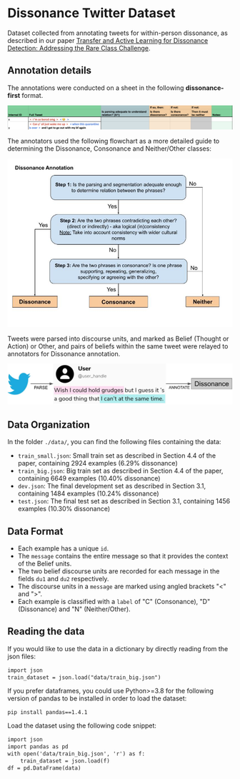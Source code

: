 # Dissonance Twitter Dataset
Dataset collected from annotating tweets for within-person dissonance, as described in our paper [Transfer and Active Learning for Dissonance Detection: Addressing the Rare Class Challenge](https://arxiv.org/abs/2305.02459). 

## Annotation details

The annotations were conducted on a sheet in the following **dissonance-first** format. 

![annotation format](./annotation_format/annotation_format.png)


The annotators used the following flowchart as a more detailed guide to determining the Dissonance, Consonance and Neither/Other classes: 

![annotation guidelines](./annotation_format/annotation_guidelines.jpg)


Tweets were parsed into discourse units, and marked as Belief (Thought or Action) or Other, and pairs of beliefs within the same tweet were relayed to annotators for Dissonance annotation.

![annotation process](./annotation_format/annotation_process.jpg)



## Data Organization

In the folder `./data/`, you can find the following files containing the data:

* `train_small.json`: Small train set as described in Section 4.4 of the paper, containing 2924 examples (6.29% dissonance)
* `train_big.json`: Big train set as described in Section 4.4 of the paper, containing 6649 examples (10.40% dissonance)
* `dev.json`: The final development set as described in Section 3.1, containing 1484 examples (10.24% dissonance)
* `test.json`: The final test set as described in Section 3.1, containing 1456 examples (10.30% dissonance)


## Data Format

* Each example has a unique `id`.
* The `message` contains the entire message so that it provides the context of the Belief units.
* The two belief discourse units are recorded for each message in the fields `du1` and `du2` respectively.
* The discourse units in a `message` are marked using angled brackets "<" and ">".
* Each example is classified with a `label` of "C" (Consonance), "D" (Dissonance) and "N" (Neither/Other).

## Reading the data
If you would like to use the data in a dictionary by directly reading from the json files:
```
import json
train_dataset = json.load("data/train_big.json")
```

If you prefer dataframes, you could use Python>=3.8 for the following version of pandas to be installed in order to load the dataset:
```
pip install pandas==1.4.1
```

Load the dataset using the following code snippet:
```
import json
import pandas as pd
with open('data/train_big.json', 'r') as f:
    train_dataset = json.load(f)
df = pd.DataFrame(data)
```


